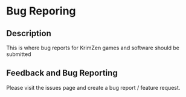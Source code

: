 # Bug Reporing

## Description
This is where bug reports for KrimZen games and software should be submitted

## Feedback and Bug Reporting
Please visit the issues page and create a bug report / feature request.

